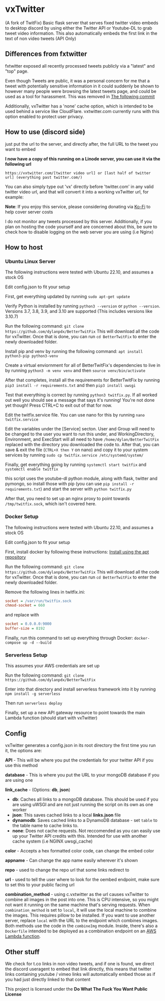 # vxTwitter
(A fork of TwitFix)
Basic flask server that serves fixed twitter video embeds to desktop discord by using either the Twitter API or Youtube-DL to grab tweet video information. This also automatically embeds the first link in the text of non video tweets (API Only)

## Differences from fxtwitter
fxtwitter exposed all recently processed tweets publicly via a "latest" and "top" page.

Even though Tweets are public, it was a personal concern for me that a tweet with potentially sensitive information in it could suddenly be shown to however many people were browsing the latest tweets page, and could be used as a tool for harassment. This was removed in [The following commit](https://github.com/dylanpdx/BetterTwitFix/commit/87ba86ba502e73ddb370bd4e5b964548d3272400#diff-a11c36d9b2d53672d6b3d781dca5bef9129159947de66bc3ffaec5fab389d80cL115)

Additionally, vxTwitter has a 'none' cache option, which is intended to be used behind a service like CloudFlare. vxtwitter.com currently runs with this option enabled to protect user privacy. 
## How to use (discord side)

just put the url to the server, and directly after, the full URL to the tweet you want to embed

**I now have a copy of this running on a Linode server, you can use it via the following url**

```
https://vxtwitter.com/[twitter video url] or [last half of twitter url] (everything past twitter.com/)
```

You can also simply type out 'vx' directly before 'twitter.com' in any valid twitter video url, and that will convert it into a working vxTwitter url, for example:

**Note**: If you enjoy this service, please considering donating via [Ko-Fi](https://ko-fi.com/dylanpdx) to help cover server costs

I do not monitor any tweets processed by this server. Additionally, if you plan on hosting the code yourself and are concerned about this, be sure to check how to disable logging on the web server you are using (i.e Nginx)

## How to host
### Ubuntu Linux Server
The following instructions were tested with Ubuntu 22.10, and assumes a stock OS

Edit config.json to fit your setup

First, get everything updated by running `sudo apt-get update`

Verify Python is installed by running `python3 --version` or `python --version`. Versions 3.7, 3.8, 3.9, and 3.10 are supported (This includes versions like 3.10.7)

Run the following command: `git clone https://github.com/dylanpdx/BetterTwitFix`
This will download all the code for vxTwitter. Once that is done, you can run `cd BetterTwitFix` to enter the newly downloaded folder. 

Install pip and venv by running the following command: `apt install python3-pip python3-venv`

Create a virtual enviornment for all of BetterTwitFix's dependencies to live in by running `python3 -m venv venv` and then `source venv/bin/activate`

After that completes, install all the requirements for BetterTwitFix by running `pip3 install -r requirements.txt` and then `pip3 install uwsgi`

Test that everything is correct by running `python3 twitfix.py`. If all worked out well you should see a message that says it's running! You're not done yet though! Press CTRL+C to exit out of that for now.

Edit the twitfix.service file. You can use nano for this by running `nano twitfix.service`

Edit the variables under the [Service] secton. User and Group will need to be changed to the user you want to run this under, and WorkingDirectory, Environment, and ExecStart will all need to have `/home/dylan/BetterTwitFix` replaced with the directory you downloaded the code to. After that, you can save & exit the file (`CTRL+X then Y` on nano) and copy it to your system services by running `sudo cp twitfix.service /etc/systemd/system/`

Finally, get everything going by running `systemctl start twitfix` and `systemctl enable twitfix`

this script uses the youtube-dl python module, along with flask, twitter and pymongo, so install those with pip (you can use `pip install -r requirements.txt`) and start the server with `python twitfix.py`

After that, you need to set up an nginx proxy to point towards `/tmp/twitfix.sock`, which isn't covered here.

### Docker Setup
The following instructions were tested with Ubuntu 22.10, and assumes a stock OS

Edit config.json to fit your setup

First, install docker by following these instructions: [Install using the apt repository](https://docs.docker.com/engine/install/ubuntu/#install-using-the-repository) 

Run the following command: `git clone https://github.com/dylanpdx/BetterTwitFix`
This will download all the code for vxTwitter. Once that is done, you can run `cd BetterTwitFix` to enter the newly downloaded folder. 

Remove the following lines in twitfix.ini:
```ini
socket = /var/run/twitfix.sock
chmod-socket = 660
```
and replace with
```ini
socket = 0.0.0.0:9000
buffer-size = 8192
```

Finally, run this command to set up everything through Docker: `docker-compose up -d --build`

### Serverless Setup
This assumes your AWS credentials are set up

Run the following command: `git clone https://github.com/dylanpdx/BetterTwitFix`

Enter into that directory and install serverless framework into it by running `npm install -g serverless`

Then run `serverless deploy`

Finally, set up a new API gateway resource to point towards the main Lambda function (should start with vxTwitter) 

## Config

vxTwitter generates a config.json in its root directory the first time you run it, the options are:

**API** - This will be where you put the credentials for your twitter API if you use this method

**database** - This is where you put the URL to your mongoDB database if you are using one

**link_cache** - (Options: **db**, **json**)

- **db**: Caches all links to a mongoDB database. This should be used if you are using uWSGI and are not just running the script on its own as one worker
- **json**: This saves cached links to a local **links.json** file
- **dynamodb**: Saves cached links to a DynamoDB database - set `table` to the table name to cache links to.
- **none**: Does not cache requests. Not reccomended as you can easily use up your Twitter API credits with this. Intended for use with another cache system (i.e NGINX uwsgi_cache)

**color** - Accepts a hex formatted color code, can change the embed color

**appname** - Can change the app name easily wherever it's shown

**repo** - used to change the repo url that some links redirect to

**url** - used to tell the user where to look for the oembed endpoint, make sure to set this to your public facing url

**combination_method** - using c.vxtwitter as the url causes vxTwitter to combine all images in the post into one. This is CPU intensive, so you might not want it running on the same machine that's serving requests. When `combination_method` is set to `local`, it will use the local machine to combine the images. This requires pillow to be installed. If you want to use another server, replace `local` with the URL to the endpoint which combines images. Both methods use the code in the `combineImg` module. Inside, there's also a `Dockerfile` intended to be deployed as a combination endpoint on an [AWS Lambda function](https://docs.aws.amazon.com/lambda/latest/dg/images-create.html).

## Other stuff

We check for t.co links in non video tweets, and if one is found, we direct the discord useragent to embed that link directly, this means that twitter links containing youtube / vimeo links will automatically embed those as if you had just directly linked to that content

This project is licensed under the **Do What The Fuck You Want Public License**

